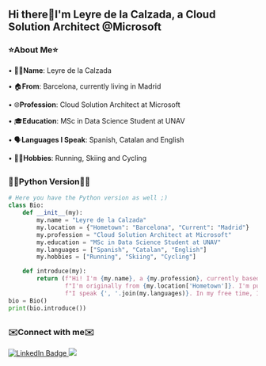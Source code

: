 ## Hi there👋I'm Leyre de la Calzada, a Cloud Solution Architect @Microsoft

### ⭐About Me⭐

• 👩‍💻**Name**: Leyre de la Calzada

• 🏠**From**: Barcelona, currently living in Madrid

• 🌐**Profession**: Cloud Solution Architect at Microsoft

• 🎓**Education**: MSc in Data Science Student at UNAV

• 🗣️**Languages I Speak**: Spanish, Catalan and English 

• 🏃‍♀️**Hobbies**: Running, Skiing and Cycling
##
### 👩‍💻Python Version👩‍💻

```python
# Here you have the Python version as well ;)
class Bio:
    def __init__(my):
        my.name = "Leyre de la Calzada"
        my.location = {"Hometown": "Barcelona", "Current": "Madrid"}
        my.profession = "Cloud Solution Architect at Microsoft"
        my.education = "MSc in Data Science Student at UNAV"
        my.languages = ["Spanish", "Catalan", "English"]
        my.hobbies = ["Running", "Skiing", "Cycling"]

    def introduce(my):
        return (f"Hi! I'm {my.name}, a {my.profession}, currently based in {my.location['Current']}. "
                f"I'm originally from {my.location['Hometown']}. I'm pursuing my {my.education}. "
                f"I speak {', '.join(my.languages)}. In my free time, I enjoy {', '.join(my.hobbies)}.")
bio = Bio()
print(bio.introduce())

```

##
### ✉️Connect with me✉️

<div id="badges">
  <a href="https://www.linkedin.com/in/leyredelacalzada">
    <img src="https://img.shields.io/badge/LinkedIn-blue?style=for-the-badge&logo=linkedin&logoColor=white" alt="LinkedIn Badge"/>
  </a>
  <a href="mailto:leyre.calzadalonso@gmail.com?subject=Mail from our Website">
    <img src="https://img.shields.io/badge/Gmail-D14836?style=for-the-badge&logo=gmail&logoColor=white"/>
  </a>
</div>





